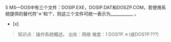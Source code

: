 5
MS—DOS中有三个文件：DOSIP.EXE，DOSIP.DAT和DOSZP.COM，若使用系统提供的替代符‘＊’和‘?’，则这三个文件可统一表示为___________ 。
- [x]  

> 知识点：操作系统概述。
> 出处：网络
> 难度：1
> DOS?P.＊(或DOS?P.???)


